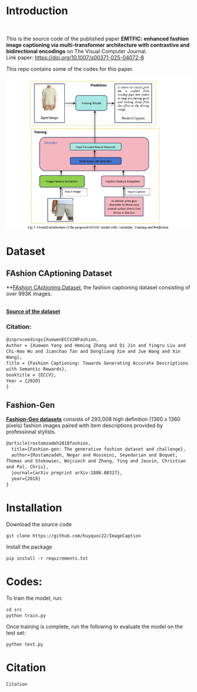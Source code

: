 # **Introduction**
</br>

This is the source code of the published paper **EMTFIC: enhanced fashion image captioning via multi-transformer architecture with contrastive and bidirectional encodings** on The Visual Computer Journal.<br>
Link paper: https://doi.org/10.1007/s00371-025-04072-8 <br>

This repo contains some of the codes for this paper.

![1744748002004](image/model.png)

# **Dataset**

## FAshion CAptioning Dataset

**[FAshion CAptioning Dataset](https://doi.org/10.1007/978-3-030-58601-0_1), the fashion captioning dataset consisting of over 993K images.

</br>
<b><a href = "https://github.com/xuewyang/Fashion_Captioning"> Source of the dataset</a></b>
</br>

### Citation:

```
@inproceedings{XuewenECCV20Fashion,
Author = {Xuewen Yang and Heming Zhang and Di Jin and Yingru Liu and Chi-Hao Wu and Jianchao Tan and Dongliang Xie and Jue Wang and Xin Wang},
Title = {Fashion Captioning: Towards Generating Accurate Descriptions with Semantic Rewards},
booktitle = {ECCV},
Year = {2020}
}
```

## **Fashion-Gen**

**[Fashion-Gen datasets](https://arxiv.org/pdf/1806.08317)** consists of 293,008 high definition (1360 x 1360 pixels) fashion images paired with item descriptions provided by professional stylists.

```
@article{rostamzadeh2018fashion,
  title={Fashion-gen: The generative fashion dataset and challenge},
  author={Rostamzadeh, Negar and Hosseini, Seyedarian and Boquet, Thomas and Stokowiec, Wojciech and Zhang, Ying and Jauvin, Christian and Pal, Chris},
  journal={arXiv preprint arXiv:1806.08317},
  year={2018}
}
```

# Installation

Download the source code

```
git clone https://github.com/huyquoc22/ImageCaption
```

Install the package

```
pip install -r requirements.txt
```

# **Codes:**

To train the model, run:

```
cd src
python train.py
```

Once training is complete, run the following to evaluate the model on the test set:

```
python test.py
```

# Citation

```
Citation
```
